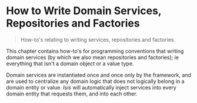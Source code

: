 How to Write Domain Services, Repositories and Factories
===========================================

> How-to's relating to writing services, repositories and factories.

This chapter contains how-to's for programming conventions that writing
domain services (by which we also mean repositories and factories); ie
everything that isn't a domain object or a value type.

Domain services are instantiated once and once only by the framework,
and are used to centralize any domain logic that does not logically
belong in a domain entity or value. *Isis* will automatically inject
services into every domain entity that requests them, and into each
other.
